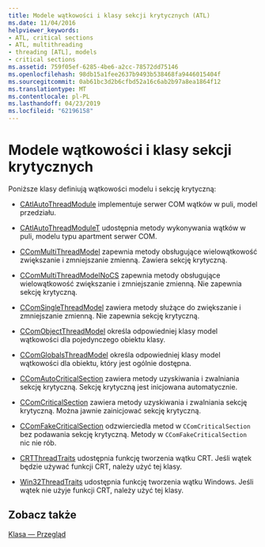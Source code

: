 ```yaml
---
title: Modele wątkowości i klasy sekcji krytycznych (ATL)
ms.date: 11/04/2016
helpviewer_keywords:
- ATL, critical sections
- ATL, multithreading
- threading [ATL], models
- critical sections
ms.assetid: 759f05ef-6285-4be6-a2cc-78572dd75146
ms.openlocfilehash: 98db15a1fee2637b9493b538468fa9446015404f
ms.sourcegitcommit: 0ab61bc3d2b6cfbd52a16c6ab2b97a8ea1864f12
ms.translationtype: MT
ms.contentlocale: pl-PL
ms.lasthandoff: 04/23/2019
ms.locfileid: "62196158"
---
```

# <a name="threading-models-and-critical-sections-classes"></a>Modele wątkowości i klasy sekcji krytycznych

Poniższe klasy definiują wątkowości modelu i sekcję krytyczną:

- [CAtlAutoThreadModule](../atl/reference/catlautothreadmodule-class.md) implementuje serwer COM wątków w puli, model przedziału.

- [CAtlAutoThreadModuleT](../atl/reference/catlautothreadmodulet-class.md) udostępnia metody wykonywania wątków w puli, modelu typu apartment serwer COM.

- [CComMultiThreadModel](../atl/reference/ccommultithreadmodel-class.md) zapewnia metody obsługujące wielowątkowość zwiększanie i zmniejszanie zmienną. Zawiera sekcję krytyczną.

- [CComMultiThreadModelNoCS](../atl/reference/ccommultithreadmodelnocs-class.md) zapewnia metody obsługujące wielowątkowość zwiększanie i zmniejszanie zmienną. Nie zapewnia sekcję krytyczną.

- [CComSingleThreadModel](../atl/reference/ccomsinglethreadmodel-class.md) zawiera metody służące do zwiększanie i zmniejszanie zmienną. Nie zapewnia sekcję krytyczną.

- [CComObjectThreadModel](../atl/reference/atl-typedefs.md#ccomobjectthreadmodel) określa odpowiedniej klasy model wątkowości dla pojedynczego obiektu klasy.

- [CComGlobalsThreadModel](../atl/reference/atl-typedefs.md#ccomglobalsthreadmodel) określa odpowiedniej klasy model wątkowości dla obiektu, który jest ogólnie dostępna.

- [CComAutoCriticalSection](../atl/reference/ccomautocriticalsection-class.md) zawiera metody uzyskiwania i zwalniania sekcję krytyczną. Sekcję krytyczną jest inicjowana automatycznie.

- [CComCriticalSection](../atl/reference/ccomcriticalsection-class.md) zawiera metody uzyskiwania i zwalniania sekcję krytyczną. Można jawnie zainicjować sekcję krytyczną.

- [CComFakeCriticalSection](../atl/reference/ccomfakecriticalsection-class.md) odzwierciedla metod w `CComCriticalSection` bez podawania sekcję krytyczną. Metody w `CComFakeCriticalSection` nic nie rób.

- [CRTThreadTraits](../atl/reference/crtthreadtraits-class.md) udostępnia funkcję tworzenia wątku CRT. Jeśli wątek będzie używać funkcji CRT, należy użyć tej klasy.

- [Win32ThreadTraits](../atl/reference/win32threadtraits-class.md) udostępnia funkcję tworzenia wątku Windows. Jeśli wątek nie użyje funkcji CRT, należy użyć tej klasy.

## <a name="see-also"></a>Zobacz także

[Klasa — Przegląd](../atl/atl-class-overview.md)
